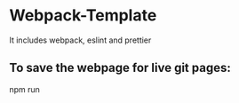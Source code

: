 # Webpack-Template

It includes webpack, eslint and prettier

## To save the webpage for live git pages:

npm run <script name>
git subtree push --prefix dist origin gh-pages

## To use eslint to check for errors:

npx eslint ./folder/file.js

## Prettier can be used without any problems when you save the file

## To watch live

npx webpack --watch
